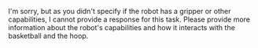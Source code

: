 I'm sorry, but as you didn't specify if the robot has a gripper or other capabilities, I cannot provide a response for this task. Please provide more information about the robot's capabilities and how it interacts with the basketball and the hoop.